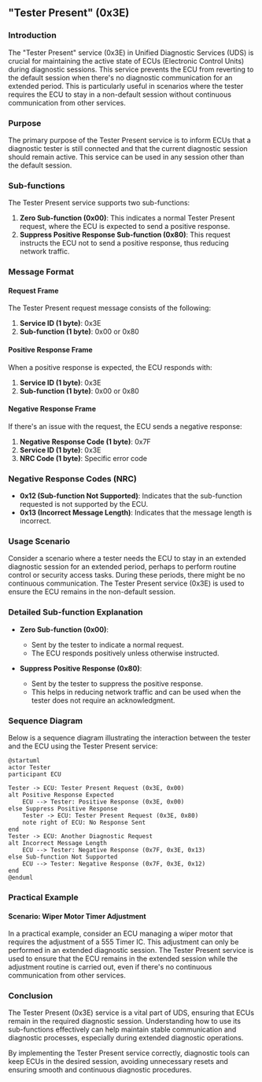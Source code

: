 ## "Tester Present" (0x3E)

### Introduction

The "Tester Present" service (0x3E) in Unified Diagnostic Services (UDS) is crucial for maintaining the active state of ECUs (Electronic Control Units) during diagnostic sessions. This service prevents the ECU from reverting to the default session when there's no diagnostic communication for an extended period. This is particularly useful in scenarios where the tester requires the ECU to stay in a non-default session without continuous communication from other services.

### Purpose

The primary purpose of the Tester Present service is to inform ECUs that a diagnostic tester is still connected and that the current diagnostic session should remain active. This service can be used in any session other than the default session.

### Sub-functions

The Tester Present service supports two sub-functions:

1. **Zero Sub-function (0x00)**: This indicates a normal Tester Present request, where the ECU is expected to send a positive response.
2. **Suppress Positive Response Sub-function (0x80)**: This request instructs the ECU not to send a positive response, thus reducing network traffic.

### Message Format

#### Request Frame

The Tester Present request message consists of the following:

1. **Service ID (1 byte)**: 0x3E
2. **Sub-function (1 byte)**: 0x00 or 0x80

#### Positive Response Frame

When a positive response is expected, the ECU responds with:

1. **Service ID (1 byte)**: 0x3E
2. **Sub-function (1 byte)**: 0x00 or 0x80

#### Negative Response Frame

If there's an issue with the request, the ECU sends a negative response:

1. **Negative Response Code (1 byte)**: 0x7F
2. **Service ID (1 byte)**: 0x3E
3. **NRC Code (1 byte)**: Specific error code

### Negative Response Codes (NRC)

- **0x12 (Sub-function Not Supported)**: Indicates that the sub-function requested is not supported by the ECU.
- **0x13 (Incorrect Message Length)**: Indicates that the message length is incorrect.

### Usage Scenario

Consider a scenario where a tester needs the ECU to stay in an extended diagnostic session for an extended period, perhaps to perform routine control or security access tasks. During these periods, there might be no continuous communication. The Tester Present service (0x3E) is used to ensure the ECU remains in the non-default session.

### Detailed Sub-function Explanation

- **Zero Sub-function (0x00)**:

  - Sent by the tester to indicate a normal request.
  - The ECU responds positively unless otherwise instructed.
- **Suppress Positive Response (0x80)**:

  - Sent by the tester to suppress the positive response.
  - This helps in reducing network traffic and can be used when the tester does not require an acknowledgment.

### Sequence Diagram

Below is a sequence diagram illustrating the interaction between the tester and the ECU using the Tester Present service:

```plantuml
@startuml
actor Tester
participant ECU

Tester -> ECU: Tester Present Request (0x3E, 0x00)
alt Positive Response Expected
    ECU --> Tester: Positive Response (0x3E, 0x00)
else Suppress Positive Response
    Tester -> ECU: Tester Present Request (0x3E, 0x80)
    note right of ECU: No Response Sent
end
Tester -> ECU: Another Diagnostic Request
alt Incorrect Message Length
    ECU --> Tester: Negative Response (0x7F, 0x3E, 0x13)
else Sub-function Not Supported
    ECU --> Tester: Negative Response (0x7F, 0x3E, 0x12)
end
@enduml
```

### Practical Example

#### Scenario: Wiper Motor Timer Adjustment

In a practical example, consider an ECU managing a wiper motor that requires the adjustment of a 555 Timer IC. This adjustment can only be performed in an extended diagnostic session. The Tester Present service is used to ensure that the ECU remains in the extended session while the adjustment routine is carried out, even if there's no continuous communication from other services.

### Conclusion

The Tester Present (0x3E) service is a vital part of UDS, ensuring that ECUs remain in the required diagnostic session. Understanding how to use its sub-functions effectively can help maintain stable communication and diagnostic processes, especially during extended diagnostic operations.

By implementing the Tester Present service correctly, diagnostic tools can keep ECUs in the desired session, avoiding unnecessary resets and ensuring smooth and continuous diagnostic procedures.
